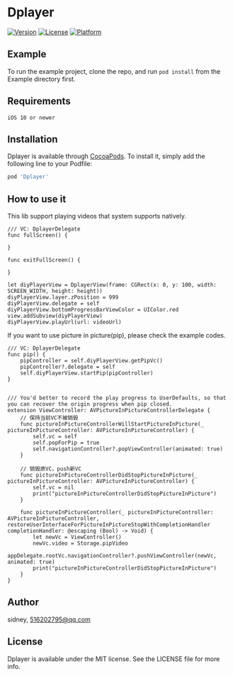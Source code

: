 # Dplayer

[![Version](https://img.shields.io/cocoapods/v/Dplayer.svg?style=flat)](https://cocoapods.org/pods/Dplayer)
[![License](https://img.shields.io/cocoapods/l/Dplayer.svg?style=flat)](https://cocoapods.org/pods/Dplayer)
[![Platform](https://img.shields.io/cocoapods/p/Dplayer.svg?style=flat)](https://cocoapods.org/pods/Dplayer)

## Example

To run the example project, clone the repo, and run `pod install` from the Example directory first.

## Requirements
`iOS 10 or newer`

## Installation

Dplayer is available through [CocoaPods](https://cocoapods.org). To install
it, simply add the following line to your Podfile:

```ruby
pod 'Dplayer'
```

## How to use it

This lib support playing videos that system supports natively.
```
/// VC: DplayerDelegate
func fullScreen() {

}

func exitFullScreen() {

}

let diyPlayerView = DplayerView(frame: CGRect(x: 0, y: 100, width: SCREEN_WIDTH, height: height))
diyPlayerView.layer.zPosition = 999
diyPlayerView.delegate = self
diyPlayerView.bottomProgressBarViewColor = UIColor.red
view.addSubview(diyPlayerView)
diyPlayerView.playUrl(url: videoUrl)
```

If you want to use picture in picture(pip), please check the example codes.
```
/// VC: DplayerDelegate
func pip() {
    pipController = self.diyPlayerView.getPipVc()
    pipController?.delegate = self
    self.diyPlayerView.startPip(pipController)
}


/// You'd better to record the play progress to UserDefaults, so that you can recover the origin progress when pip closed.
extension ViewController: AVPictureInPictureControllerDelegate {
    // 保持当前VC不被销毁
    func pictureInPictureControllerWillStartPictureInPicture(_ pictureInPictureController: AVPictureInPictureController) {
        self.vc = self
        self.popForPip = true
        self.navigationController?.popViewController(animated: true)
    }

    // 销毁原VC，push新VC
    func pictureInPictureControllerDidStopPictureInPicture(_ pictureInPictureController: AVPictureInPictureController) {
        self.vc = nil
        print("pictureInPictureControllerDidStopPictureInPicture")
    }
    
    func pictureInPictureController(_ pictureInPictureController: AVPictureInPictureController, restoreUserInterfaceForPictureInPictureStopWithCompletionHandler completionHandler: @escaping (Bool) -> Void) {
        let newVc = ViewController()
        newVc.video = Storage.pipVideo
        appDelegate.rootVc.navigationController?.pushViewController(newVc, animated: true)
        print("pictureInPictureControllerDidStopPictureInPicture")
    }
}

```
## Author

sidney, 516202795@qq.com

## License

Dplayer is available under the MIT license. See the LICENSE file for more info.
